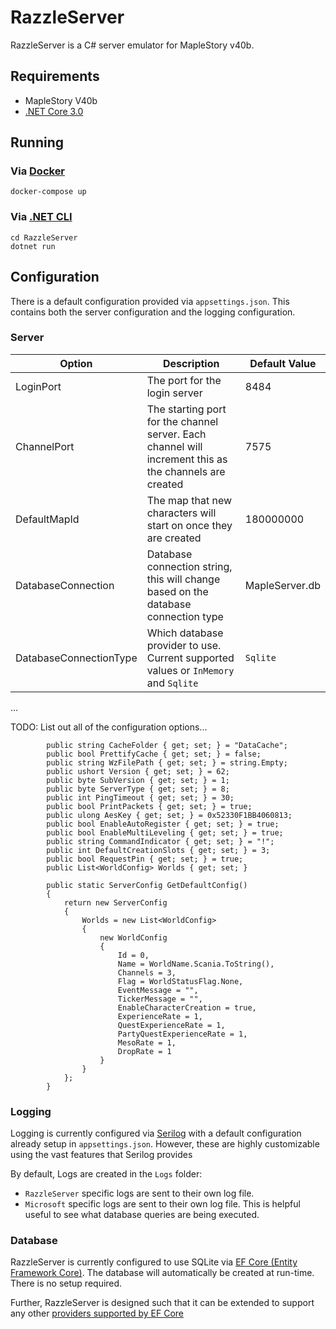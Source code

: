 # RazzleServer

RazzleServer is a C# server emulator for MapleStory v40b.

## Requirements

- MapleStory V40b
- [.NET Core 3.0](https://dotnet.microsoft.com/download/dotnet-core/3.0)

## Running

### Via [Docker](https://www.docker.com/)

```
docker-compose up
```

### Via [.NET CLI](https://docs.microsoft.com/en-us/dotnet/core/tools/)

```
cd RazzleServer
dotnet run
```

## Configuration

There is a default configuration provided via `appsettings.json`.
This contains both the server configuration and the logging configuration.

### Server

| Option                 | Description                                                                                            | Default Value  |
| ---------------------- | ------------------------------------------------------------------------------------------------------ | -------------- |
| LoginPort              | The port for the login server                                                                          | 8484           |
| ChannelPort            | The starting port for the channel server. Each channel will increment this as the channels are created | 7575           |
| DefaultMapId           | The map that new characters will start on once they are created                                        | 180000000      |
| DatabaseConnection     | Database connection string, this will change based on the database connection type                     | MapleServer.db |
| DatabaseConnectionType | Which database provider to use. Current supported values or `InMemory` and `Sqlite`                    | `Sqlite`       |

...

TODO: List out all of the configuration options...

```
        public string CacheFolder { get; set; } = "DataCache";
        public bool PrettifyCache { get; set; } = false;
        public string WzFilePath { get; set; } = string.Empty;
        public ushort Version { get; set; } = 62;
        public byte SubVersion { get; set; } = 1;
        public byte ServerType { get; set; } = 8;
        public int PingTimeout { get; set; } = 30;
        public bool PrintPackets { get; set; } = true;
        public ulong AesKey { get; set; } = 0x52330F1BB4060813;
        public bool EnableAutoRegister { get; set; } = true;
        public bool EnableMultiLeveling { get; set; } = true;
        public string CommandIndicator { get; set; } = "!";
        public int DefaultCreationSlots { get; set; } = 3;
        public bool RequestPin { get; set; } = true;
        public List<WorldConfig> Worlds { get; set; }

        public static ServerConfig GetDefaultConfig()
        {
            return new ServerConfig
            {
                Worlds = new List<WorldConfig>
                {
                    new WorldConfig
                    {
                        Id = 0,
                        Name = WorldName.Scania.ToString(),
                        Channels = 3,
                        Flag = WorldStatusFlag.None,
                        EventMessage = "",
                        TickerMessage = "",
                        EnableCharacterCreation = true,
                        ExperienceRate = 1,
                        QuestExperienceRate = 1,
                        PartyQuestExperienceRate = 1,
                        MesoRate = 1,
                        DropRate = 1
                    }
                }
            };
        }
```

### Logging

Logging is currently configured via [Serilog](https://serilog.net/) with a default configuration already setup in `appsettings.json`.
However, these are highly customizable using the vast features that Serilog provides

By default, Logs are created in the `Logs` folder:

- `RazzleServer` specific logs are sent to their own log file.
- `Microsoft` specific logs are sent to their own log file. This is helpful useful to see what database queries are being executed.

### Database

RazzleServer is currently configured to use SQLite via [EF Core (Entity Framework Core)](https://docs.microsoft.com/en-us/ef/core/).
The database will automatically be created at run-time. There is no setup required.

Further, RazzleServer is designed such that it can be extended to support any other [providers supported by EF Core](https://docs.microsoft.com/en-us/ef/core/providers/)
